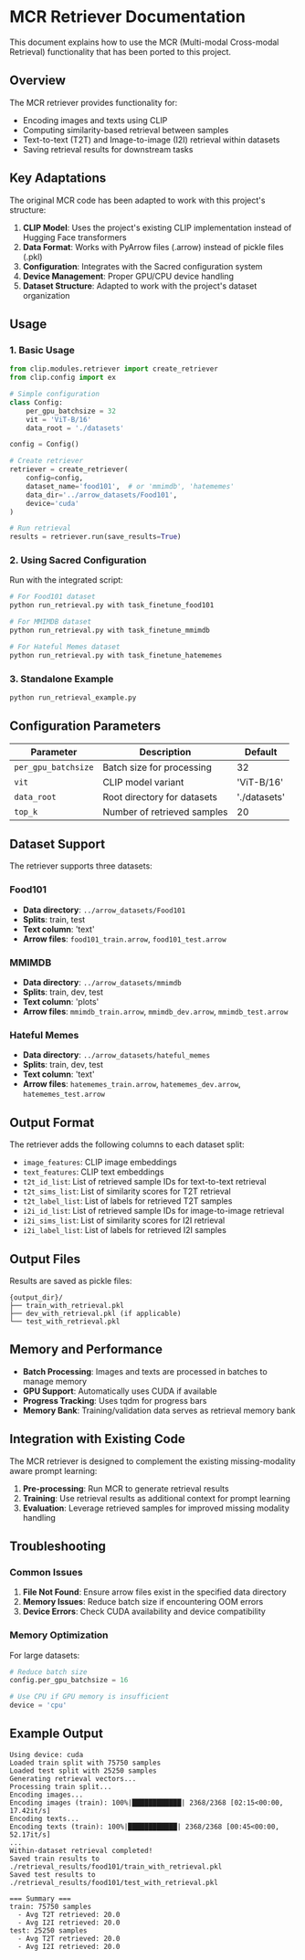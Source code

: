 # MCR Retriever Documentation

This document explains how to use the MCR (Multi-modal Cross-modal Retrieval) functionality that has been ported to this project.

## Overview

The MCR retriever provides functionality for:
- Encoding images and texts using CLIP
- Computing similarity-based retrieval between samples
- Text-to-text (T2T) and Image-to-image (I2I) retrieval within datasets
- Saving retrieval results for downstream tasks

## Key Adaptations

The original MCR code has been adapted to work with this project's structure:

1. **CLIP Model**: Uses the project's existing CLIP implementation instead of Hugging Face transformers
2. **Data Format**: Works with PyArrow files (.arrow) instead of pickle files (.pkl)
3. **Configuration**: Integrates with the Sacred configuration system
4. **Device Management**: Proper GPU/CPU device handling
5. **Dataset Structure**: Adapted to work with the project's dataset organization

## Usage

### 1. Basic Usage

```python
from clip.modules.retriever import create_retriever
from clip.config import ex

# Simple configuration
class Config:
    per_gpu_batchsize = 32
    vit = 'ViT-B/16'
    data_root = './datasets'

config = Config()

# Create retriever
retriever = create_retriever(
    config=config,
    dataset_name='food101',  # or 'mmimdb', 'hatememes'
    data_dir='../arrow_datasets/Food101',
    device='cuda'
)

# Run retrieval
results = retriever.run(save_results=True)
```

### 2. Using Sacred Configuration

Run with the integrated script:

```bash
# For Food101 dataset
python run_retrieval.py with task_finetune_food101

# For MMIMDB dataset  
python run_retrieval.py with task_finetune_mmimdb

# For Hateful Memes dataset
python run_retrieval.py with task_finetune_hatememes
```

### 3. Standalone Example

```bash
python run_retrieval_example.py
```

## Configuration Parameters

| Parameter | Description | Default |
|-----------|-------------|---------|
| `per_gpu_batchsize` | Batch size for processing | 32 |
| `vit` | CLIP model variant | 'ViT-B/16' |
| `data_root` | Root directory for datasets | './datasets' |
| `top_k` | Number of retrieved samples | 20 |

## Dataset Support

The retriever supports three datasets:

### Food101
- **Data directory**: `../arrow_datasets/Food101`
- **Splits**: train, test
- **Text column**: 'text'
- **Arrow files**: `food101_train.arrow`, `food101_test.arrow`

### MMIMDB
- **Data directory**: `../arrow_datasets/mmimdb`
- **Splits**: train, dev, test
- **Text column**: 'plots'
- **Arrow files**: `mmimdb_train.arrow`, `mmimdb_dev.arrow`, `mmimdb_test.arrow`

### Hateful Memes
- **Data directory**: `../arrow_datasets/hateful_memes`
- **Splits**: train, dev, test
- **Text column**: 'text'
- **Arrow files**: `hatememes_train.arrow`, `hatememes_dev.arrow`, `hatememes_test.arrow`

## Output Format

The retriever adds the following columns to each dataset split:

- `image_features`: CLIP image embeddings
- `text_features`: CLIP text embeddings
- `t2t_id_list`: List of retrieved sample IDs for text-to-text retrieval
- `t2t_sims_list`: List of similarity scores for T2T retrieval
- `t2t_label_list`: List of labels for retrieved T2T samples
- `i2i_id_list`: List of retrieved sample IDs for image-to-image retrieval
- `i2i_sims_list`: List of similarity scores for I2I retrieval
- `i2i_label_list`: List of labels for retrieved I2I samples

## Output Files

Results are saved as pickle files:
```
{output_dir}/
├── train_with_retrieval.pkl
├── dev_with_retrieval.pkl (if applicable)
└── test_with_retrieval.pkl
```

## Memory and Performance

- **Batch Processing**: Images and texts are processed in batches to manage memory
- **GPU Support**: Automatically uses CUDA if available
- **Progress Tracking**: Uses tqdm for progress bars
- **Memory Bank**: Training/validation data serves as retrieval memory bank

## Integration with Existing Code

The MCR retriever is designed to complement the existing missing-modality aware prompt learning:

1. **Pre-processing**: Run MCR to generate retrieval results
2. **Training**: Use retrieval results as additional context for prompt learning
3. **Evaluation**: Leverage retrieved samples for improved missing modality handling

## Troubleshooting

### Common Issues

1. **File Not Found**: Ensure arrow files exist in the specified data directory
2. **Memory Issues**: Reduce batch size if encountering OOM errors
3. **Device Errors**: Check CUDA availability and device compatibility

### Memory Optimization

For large datasets:
```python
# Reduce batch size
config.per_gpu_batchsize = 16

# Use CPU if GPU memory is insufficient
device = 'cpu'
```

## Example Output

```
Using device: cuda
Loaded train split with 75750 samples
Loaded test split with 25250 samples
Generating retrieval vectors...
Processing train split...
Encoding images...
Encoding images (train): 100%|████████████| 2368/2368 [02:15<00:00, 17.42it/s]
Encoding texts...
Encoding texts (train): 100%|████████████| 2368/2368 [00:45<00:00, 52.17it/s]
...
Within-dataset retrieval completed!
Saved train results to ./retrieval_results/food101/train_with_retrieval.pkl
Saved test results to ./retrieval_results/food101/test_with_retrieval.pkl

=== Summary ===
train: 75750 samples
  - Avg T2T retrieved: 20.0
  - Avg I2I retrieved: 20.0
test: 25250 samples  
  - Avg T2T retrieved: 20.0
  - Avg I2I retrieved: 20.0
```
